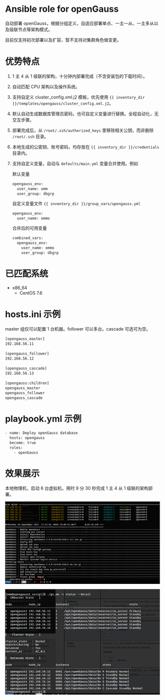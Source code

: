 # Ansible role for openGauss

自动部署 openGauss，根据分组定义，自适应部署单点、一主一从、一主多从以及级联节点等架构模式。

目前仅支持初次部署以及扩容，暂不支持对集群角色做变更。

# 优势特点

1. 1 主 4 从 1 级联的架构，十分钟内部署完成（不含安装包的下载时间）。
1. 自动匹配 CPU 架构以及操作系统。
1. 支持自定义 cluster_config.xml.j2 模板，优先使用 `{{ inventory_dir }}/templates/opengauss/cluster_config.xml.j2`。
1. 默认自动生成数据库管理员密码，也可自定义变量进行替换。全程自动化，无交互步骤。
1. 部署完成后，从 `/root/.ssh/authorized_keys` 里移除相关公钥，而非删除 `/root/.ssh` 目录。
1. 本地生成的公密钥、账号密码，均存放在 `{{ inventory_dir }}/credentials` 目录内。
1. 支持自定义变量，自动与 `defaults/main.yml` 变量合并使用。例如

    默认变量

    ```
    opengauss_env:
      user_name: omm
      user_group: dbgrp
    ```

    自定义变量文件 `{{ inventory_dir }}/group_vars/opengauss.yml`

    ```
    opengauss_env:
      user_name: ommo
    ```

    合并后的可用变量

    ```
    combined_vars:
      opengauss_env:
        user_name: ommo
        user_group: dbgrp
    ```

# 已匹配系统

* x86_64
  * CentOS 7.6

# hosts.ini 示例

master 组仅可以配置 1 台机器。follower 可以多台。cascade 可选可为空。

```
[opengauss_master]
192.168.56.11

[opengauss_follower]
192.168.56.12

[opengauss_cascade]
192.168.56.13

[opengauss:children]
opengauss_master
opengauss_follower
opengauss_cascade
```

# playbook.yml 示例

```
- name: Deploy openGauss database
  hosts: opengauss
  become: true
  roles:
    - openGauss
```

# 效果展示

本地物理机，启动 6 台虚拟机，用时 9 分 30 秒完成 1 主 4 从 1 级联的架构部署。

![用时](files/23-09-20_1243_661.png)

![集群状态](files/23-09-20_923_628.png)
